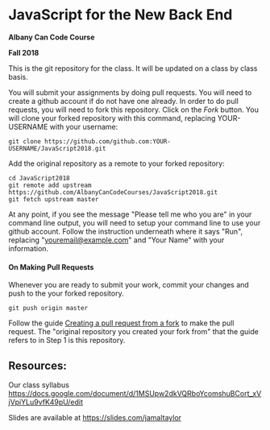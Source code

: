 # JavaScript for the New Back End

**Albany Can Code Course**

**Fall 2018**

This is the git repository for the class. It will be updated on a class by class basis.

You will submit your assignments by doing pull requests. You will need to create a github account if do not have one already. In order to do pull requests, you will need to fork this repository. Click on the _Fork_ button. You will clone your forked repository with this command, replacing YOUR-USERNAME with your username:

```shell
git clone https://github.com/github.com:YOUR-USERNAME/JavaScript2018.git
```

Add the original repository as a remote to your forked repository:

```shell
cd JavaScript2018
git remote add upstream https://github.com/AlbanyCanCodeCourses/JavaScript2018.git
git fetch upstream master
```

At any point, if you see the message "Please tell me who you are" in your command line output, you will need to setup your command line to use your github account. Follow the instruction underneath where it says "Run", replacing "youremail@example.com" and "Your Name" with your information.

#### On Making Pull Requests

Whenever you are ready to submit your work, commit your changes and push to the your forked repository.

```shell
git push origin master
```

Follow the guide [Creating a pull request from a fork](https://help.github.com/articles/creating-a-pull-request-from-a-fork/) to make the pull request. The "original repository you created your fork from" that the guide refers to in Step 1 is this repository.

## Resources:

Our class syllabus https://docs.google.com/document/d/1MSUpw2dkVQRboYcomshuBCort_xVjVpiYLu9vfK49pU/edit

Slides are available at https://slides.com/jamaltaylor
